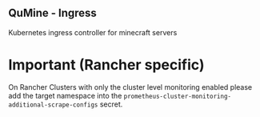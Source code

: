 QuMine - Ingress
---

Kubernetes ingress controller for minecraft servers

# Important (Rancher specific)

On Rancher Clusters with only the cluster level monitoring enabled please add the target namespace into the ```prometheus-cluster-monitoring-additional-scrape-configs``` secret.
